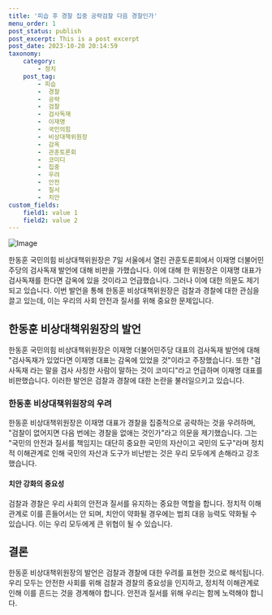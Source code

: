 ```yaml
---
title: '피습 후 경찰 집중 공략검찰 다음 경찰인가'
menu_order: 1
post_status: publish
post_excerpt: This is a post excerpt
post_date: 2023-10-20 20:14:59
taxonomy:
    category:
        - 정치
    post_tag:
        - 피습
        -  경찰
        -  공략
        -  검찰
        -  검사독재
        -  이재명
        -  국민의힘
        -  비상대책위원장
        -  감옥
        -  관훈토론회
        -  코미디
        -  집중
        -  우려
        -  안전
        -  질서
        -  치안
custom_fields:
    field1: value 1
    field2: value 2
---
```


![Image](https://imgnews.pstatic.net/image/003/2024/02/07/NISI20240207_0020223865_web_20240207101928_20240207105303645.jpg?type=w647)


한동훈 국민의힘 비상대책위원장은 7일 서울에서 열린 관훈토론회에서 이재명 더불어민주당의 검사독재 발언에 대해 비판을 가했습니다. 이에 대해 한 위원장은 이재명 대표가 검사독재를 한다면 감옥에 있을 것이라고 언급했습니다. 그러나 이에 대한 의문도 제기되고 있습니다. 이번 발언을 통해 한동훈 비상대책위원장은 검찰과 경찰에 대한 관심을 끌고 있는데, 이는 우리의 사회 안전과 질서를 위해 중요한 문제입니다.

## 한동훈 비상대책위원장의 발언
한동훈 국민의힘 비상대책위원장은 이재명 더불어민주당 대표의 검사독재 발언에 대해 "검사독재가 있었다면 이재명 대표는 감옥에 있었을 것"이라고 주장했습니다. 또한 "검사독재 라는 말을 검사 사칭한 사람이 말하는 것이 코미디"라고 언급하며 이재명 대표를 비판했습니다. 이러한 발언은 검찰과 경찰에 대한 논란을 불러일으키고 있습니다.

### 한동훈 비상대책위원장의 우려
한동훈 비상대책위원장은 이재명 대표가 경찰을 집중적으로 공략하는 것을 우려하며, "검찰이 없어지면 다음 번에는 경찰을 없애는 것인가"라고 의문을 제기했습니다. 그는 "국민의 안전과 질서를 책임지는 대단히 중요한 국민의 자산이고 국민의 도구"라며 정치적 이해관계로 인해 국민의 자산과 도구가 비난받는 것은 우리 모두에게 손해라고 강조했습니다.

#### 치안 강화의 중요성
검찰과 경찰은 우리 사회의 안전과 질서를 유지하는 중요한 역할을 합니다. 정치적 이해관계로 이를 흔들어서는 안 되며, 치안이 약화될 경우에는 범죄 대응 능력도 약화될 수 있습니다. 이는 우리 모두에게 큰 위협이 될 수 있습니다.

## 결론
한동훈 비상대책위원장의 발언은 검찰과 경찰에 대한 우려를 표현한 것으로 해석됩니다. 우리 모두는 안전한 사회를 위해 검찰과 경찰의 중요성을 인지하고, 정치적 이해관계로 인해 이를 흔드는 것을 경계해야 합니다. 안전과 질서를 위해 우리는 함께 노력해야 합니다.
